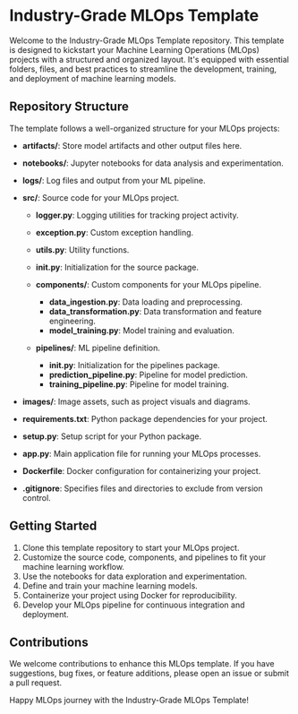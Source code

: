 # Industry-Grade MLOps Template

Welcome to the Industry-Grade MLOps Template repository. This template is designed to kickstart your Machine Learning Operations (MLOps) projects with a structured and organized layout. It's equipped with essential folders, files, and best practices to streamline the development, training, and deployment of machine learning models.

## Repository Structure

The template follows a well-organized structure for your MLOps projects:

- **artifacts/**: Store model artifacts and other output files here.

- **notebooks/**: Jupyter notebooks for data analysis and experimentation.

- **logs/**: Log files and output from your ML pipeline.

- **src/**: Source code for your MLOps project.

  - **logger.py**: Logging utilities for tracking project activity.
  - **exception.py**: Custom exception handling.
  - **utils.py**: Utility functions.
  - **__init__.py**: Initialization for the source package.

  - **components/**: Custom components for your MLOps pipeline.

    - **data_ingestion.py**: Data loading and preprocessing.
    - **data_transformation.py**: Data transformation and feature engineering.
    - **model_training.py**: Model training and evaluation.

  - **pipelines/**: ML pipeline definition.

    - **__init__.py**: Initialization for the pipelines package.
    - **prediction_pipeline.py**: Pipeline for model prediction.
    - **training_pipeline.py**: Pipeline for model training.

- **images/**: Image assets, such as project visuals and diagrams.

- **requirements.txt**: Python package dependencies for your project.

- **setup.py**: Setup script for your Python package.

- **app.py**: Main application file for running your MLOps processes.

- **Dockerfile**: Docker configuration for containerizing your project.

- **.gitignore**: Specifies files and directories to exclude from version control.

## Getting Started

1. Clone this template repository to start your MLOps project.
2. Customize the source code, components, and pipelines to fit your machine learning workflow.
3. Use the notebooks for data exploration and experimentation.
4. Define and train your machine learning models.
5. Containerize your project using Docker for reproducibility.
6. Develop your MLOps pipeline for continuous integration and deployment.

## Contributions

We welcome contributions to enhance this MLOps template. If you have suggestions, bug fixes, or feature additions, please open an issue or submit a pull request.

Happy MLOps journey with the Industry-Grade MLOps Template!

